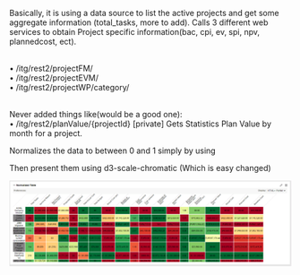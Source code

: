 

Basically, it is using a data source to list the active projects and get some aggregate information (total_tasks, more to add).
Calls 3 different web services  to obtain Project specific information(bac, cpi, ev, spi, npv, plannedcost, ect). <br><br>

•	/itg/rest2/projectFM/<br>
•	/itg/rest2/projectEVM/<br>
•	/itg/rest2/projectWP/category/<br><br>

Never added things like(would be a good one):<br>
•	/itg/rest2/planValue/{projectId} [private] Gets Statistics Plan Value by month for a project.<br>

Normalizes the data to between 0 and 1 simply by using

 Then present them using d3-scale-chromatic  (Which is easy changed)

 


<img src="normalizedTable.PNG">
